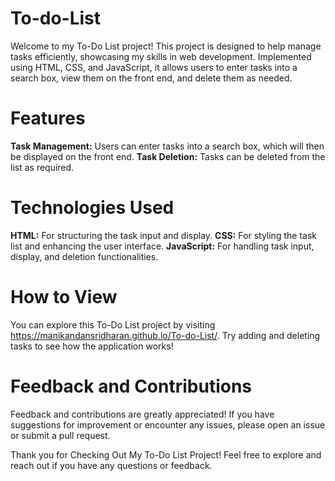 # To-do-List
Welcome to my To-Do List project! This project is designed to help manage tasks efficiently, showcasing my skills in web development. Implemented using HTML, CSS, and JavaScript, it allows users to enter tasks into a search box, view them on the front end, and delete them as needed.

# Features
**Task Management:** Users can enter tasks into a search box, which will then be displayed on the front end.
**Task Deletion:** Tasks can be deleted from the list as required.

# Technologies Used
**HTML:** For structuring the task input and display.
**CSS:** For styling the task list and enhancing the user interface.
**JavaScript:** For handling task input, display, and deletion functionalities.

# How to View
You can explore this To-Do List project by visiting https://manikandansridharan.github.io/To-do-List/. Try adding and deleting tasks to see how the application works!

# Feedback and Contributions
Feedback and contributions are greatly appreciated! If you have suggestions for improvement or encounter any issues, please open an issue or submit a pull request.

Thank you for Checking Out My To-Do List Project!
Feel free to explore and reach out if you have any questions or feedback.
